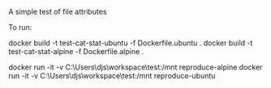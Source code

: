 A simple test of file attributes

To run:

docker build -t test-cat-stat-ubuntu -f Dockerfile.ubuntu .
docker build -t test-cat-stat-alpine -f Dockerfile.alpine .

docker run -it -v C:\Users\djs\workspace\test:/mnt reproduce-alpine
docker run -it -v C:\Users\djs\workspace\test:/mnt reproduce-ubuntu